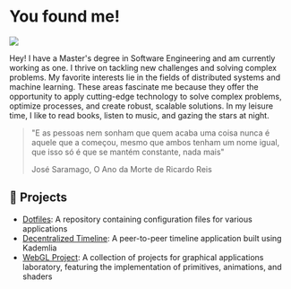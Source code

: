 # You found me!

![](https://komarev.com/ghpvc/?username=Samuuuh&style=flat-square&label=Profile+Views)

Hey! I have a Master's degree in Software Engineering and am currently working as one. I thrive on tackling new challenges and solving complex problems. My favorite interests lie in the fields of distributed systems and machine learning. These areas fascinate me because they offer the opportunity to apply cutting-edge technology to solve complex problems, optimize processes, and create robust, scalable solutions. In my leisure time, I like to read books, listen to music, and gazing the stars at night.

> "E as pessoas nem sonham que quem acaba uma coisa nunca é aquele que a começou, mesmo que ambos tenham um nome igual, que isso só é que se mantém constante, nada mais"
> 
> José Saramago, O Ano da Morte de Ricardo Reis

## 🌱 Projects
- [Dotfiles](https://github.com/Samuuuh/dotfiles): A repository containing configuration files for various applications
- [Decentralized Timeline](https://github.com/Samuuuh/sdle-decentralized-timeline): A peer-to-peer timeline application built using Kademlia
- [WebGL Project](https://github.com/Samuuuh/feup-laig): A collection of projects for graphical applications laboratory, featuring the implementation of primitives, animations, and shaders
